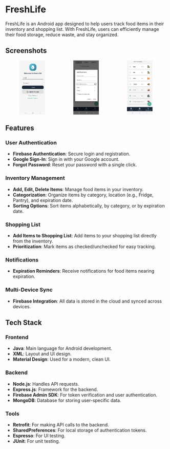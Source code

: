 # FreshLife

FreshLife is an Android app designed to help users track food items in their inventory and shopping list. With FreshLife, users can efficiently manage their food storage, reduce waste, and stay organized.

## Screenshots
<div style="display: flex; justify-content: space-around;">
  <img src="assets/snapshots/snapshot_login.png" alt="Login Screen" width="80"/>
  <img src="assets/snapshots/snapshot_add_item.png" alt="Inventory Add Item Screen" width="80"/>
  <img src="assets/snapshots/snapshot_shopping_list.png" alt="Shopping List Screen" width="80"/>
</div>

## Features

### User Authentication
- **Firebase Authentication**: Secure login and registration.
- **Google Sign-In**: Sign in with your Google account.
- **Forgot Password**: Reset your password with a single click.

### Inventory Management
- **Add, Edit, Delete Items**: Manage food items in your inventory.
- **Categorization**: Organize items by category, location (e.g., Fridge, Pantry), and expiration date.
- **Sorting Options**: Sort items alphabetically, by category, or by expiration date.

### Shopping List
- **Add Items to Shopping List**: Add items to your shopping list directly from the inventory.
- **Prioritization**: Mark items as checked/unchecked for easy tracking.

### Notifications
- **Expiration Reminders**: Receive notifications for food items nearing expiration.

### Multi-Device Sync
- **Firebase Integration**: All data is stored in the cloud and synced across devices.

## Tech Stack

### Frontend
- **Java**: Main language for Android development.
- **XML**: Layout and UI design.
- **Material Design**: Used for a modern, clean UI.

### Backend
- **Node.js**: Handles API requests.
- **Express.js**: Framework for the backend.
- **Firebase Admin SDK**: For token verification and user authentication.
- **MongoDB**: Database for storing user-specific data.

### Tools
- **Retrofit**: For making API calls to the backend.
- **SharedPreferences**: For local storage of authentication tokens.
- **Espresso**: For UI testing.
- **JUnit**: For unit testing.
